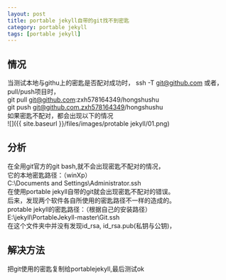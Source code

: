 ```yaml
---
layout: post
title: portable jekyll自带的git找不到密匙
category: portable jekyll
tags: [portable jekyll]
---
```


## 情况
当测试本地与githu上的密匙是否配对成功时，
ssh -T git@github.com
或者，pull/push项目时，  
git pull git@github.com:zxh578164349/hongshushu  
git push git@github.com.zxh578164349/hongshushu  
如果密匙不配对，都会出现以下的情况  
![]({{ site.baseurl }}/files/images/protable jekyll/01.png)

## 分析
在全用git官方的git bash,就不会出现密匙不配对的情况，  
它的本地密匙路径：（winXp）  
C:\Documents and Settings\Administrator\.ssh  
在使用portable jekyll自带的git就会出现密匙不配对的错误。  
后来，发现两个软件各自所使用的密匙路径不一样的造成的。  
protable jekyll的密匙路径：（根据自己的安装路径）  
E:\jekyll\PortableJekyll-master\Git\.ssh  
在这个文件夹中并没有发现id_rsa, id_rsa.pub(私钥与公钥)，

## 解决方法
把git使用的密匙复制给portablejekyll,最后测试ok
